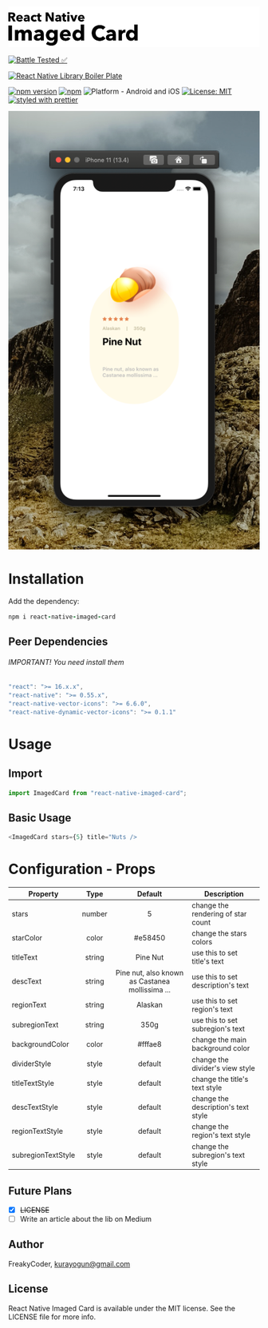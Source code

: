 <img alt="React Native Imaged Card" src="assets/logo.png" width="1050"/>

[![Battle Tested ✅](https://img.shields.io/badge/-Battle--Tested%20%E2%9C%85-03666e?style=for-the-badge)](https://github.com/WrathChaos/react-native-imaged-card)

[![React Native Library Boiler Plate](https://img.shields.io/badge/-React%20Native%20Library%20Boilerplate-lightgrey?style=for-the-badge)](https://github.com/WrathChaos/react-native-imaged-card)

[![npm version](https://img.shields.io/npm/v/react-native-imaged-card.svg?style=for-the-badge)](https://www.npmjs.com/package/react-native-imaged-card)
[![npm](https://img.shields.io/npm/dt/react-native-imaged-card.svg?style=for-the-badge)](https://www.npmjs.com/package/react-native-imaged-card)
![Platform - Android and iOS](https://img.shields.io/badge/platform-Android%20%7C%20iOS-blue.svg?style=for-the-badge)
[![License: MIT](https://img.shields.io/badge/License-MIT-green.svg?style=for-the-badge)](https://opensource.org/licenses/MIT)
[![styled with prettier](https://img.shields.io/badge/styled_with-prettier-ff69b4.svg?style=for-the-badge)](https://github.com/prettier/prettier)

<p align="center">
  <img alt="React Native Imaged Card"
        src="assets/Screenshots/rn-imaged-card.png" />
</p>

# Installation

Add the dependency:

```ruby
npm i react-native-imaged-card
```

## Peer Dependencies

###### IMPORTANT! You need install them

```js
"react": ">= 16.x.x",
"react-native": ">= 0.55.x",
"react-native-vector-icons": ">= 6.6.0",
"react-native-dynamic-vector-icons": ">= 0.1.1"
```

# Usage

## Import

```js
import ImagedCard from "react-native-imaged-card";
```

## Basic Usage

```js
<ImagedCard stars={5} title="Nuts />
```

# Configuration - Props

| Property           |  Type  |                     Default                     | Description                         |
| ------------------ | :----: | :---------------------------------------------: | ----------------------------------- |
| stars              | number |                        5                        | change the rendering of star count  |
| starColor          | color  |                     #e58450                     | change the stars colors             |
| titleText          | string |                    Pine Nut                     | use this to set title's text        |
| descText           | string | Pine nut, also known as Castanea mollissima ... | use this to set description's text  |
| regionText         | string |                     Alaskan                     | use this to set region's text       |
| subregionText      | string |                      350g                       | use this to set subregion's text    |
| backgroundColor    | color  |                     #fffae8                     | change the main background color    |
| dividerStyle       | style  |                     default                     | change the divider's view style     |
| titleTextStyle     | style  |                     default                     | change the title's text style       |
| descTextStyle      | style  |                     default                     | change the description's text style |
| regionTextStyle    | style  |                     default                     | change the region's text style      |
| subregionTextStyle | style  |                     default                     | change the subregion's text style   |

## Future Plans

- [x] ~~LICENSE~~
- [ ] Write an article about the lib on Medium

## Author

FreakyCoder, kurayogun@gmail.com

## License

React Native Imaged Card is available under the MIT license. See the LICENSE file for more info.
